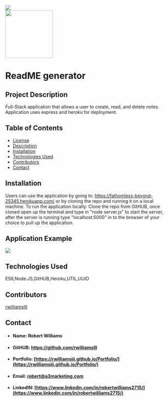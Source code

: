 <img id="license" src="https://img.shields.io/badge/License-MIT-blueviolet">
<br style="line-height: 12px">
<img src="https://avatars2.githubusercontent.com/u/60420479?v=4" style= "width: 150px; height: 150px">

# ReadME generator

## <h2 id="#description">Project Description</h2>
Full-Stack application that allows a user to create, read, and delete notes. Application uses express and heroku for deployment.

## Table of Contents

* <a href="#license">License</a>
* <a href="#description">Description</a>
* <a href="#installation">Installation</a>
* <a href="#technology">Technologies Used</a>
* <a href="#contributors">Contributors</a>
* <a href="#contact">Contact</a>

## <h2 id="installation">Installation</h2>
Users can use the application by going to:  https://fathomless-beyond-25345.herokuapp.com/ or by cloning the repo and running it on a local machine. To run the application locally: Clone the repo from GitHUB, once cloned open up the terminal and type in "node server.js" to start the server, after the server is running type "localhost:5000" in to the browser of your choice to pull up the application.

## <h2 id="example">Application Example</h2>
<img src="assets/application-example.gif">
    
## <h2 id="technology">Technologies Used</h2>
ES6,Node.JS,GitHUB,Heroku,UTIL,UUID

## <h2 id="contributors">Contributors</h2>
[rwilliamsIII](rwilliamsIII)

## <h2 id="contact">Contact</h2>

* #### Name: Robert Williams
* #### GitHUB: https://github.com/rwilliamsIII
* #### Portfolio: [https://rwilliamsiii.github.io/Portfolio/](https://rwilliamsiii.github.io/Portfolio/)
* #### Email: robert@a3marketing.com
* #### LinkedIN: [https://www.linkedin.com/in/robertwilliams2715/](https://www.linkedin.com/in/robertwilliams2715/)
